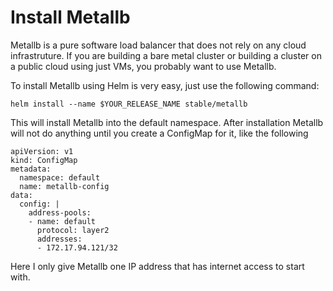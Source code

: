 # Install Metallb

Metallb is a pure software load balancer that does not rely on any cloud infrastruture. 
If you are building a bare metal cluster or building a cluster on a public cloud using 
just VMs, you probably want to use Metallb.

To install Metallb using Helm is very easy, just use the following command:

```helm install --name $YOUR_RELEASE_NAME stable/metallb```

This will install Metallb into the default namespace. After installation Metallb will
not do anything until you create a ConfigMap for it, like the following

```
apiVersion: v1
kind: ConfigMap
metadata:
  namespace: default
  name: metallb-config
data:
  config: |
    address-pools:
    - name: default
      protocol: layer2
      addresses:
      - 172.17.94.121/32
```

Here I only give Metallb one IP address that has internet access to start with. 